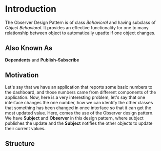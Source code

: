 # Introduction
The Observer Design Pattern is of class _Behavioral_ and having subclass of _Object Behavioral_. It provides an effective functionality for one to many relationship between object to automatically upadte if one object changes.

## Also Known As
**Dependents** and **Publish-Subscribe**

## Motivation
Let's say that we have an application that reports some basic numbers to the dashboard, and those numbers came from different components of the application. Now, here is a very interesting problem, let's say that one interface changes the one number, how we can identify the other classes that something has been changed in once interface so that it can get the most updated value. Here, comes the use of the Observer design pattern. We have **Subject** and **Observer** in this design pattern, where subject publishes the update and the **Subject** notifies the other objects to update their current values.

## Structure


